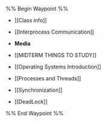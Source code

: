 %% Begin Waypoint %%
- [[Class info]]
- [[Interprocess Communication]]
- **Media**

- [[MIDTERM THINGS TO STUDY]]
- [[Operating Systems Introduction]]
- [[Processes and Threads]]
- [[Synchronization]]
- [[DeadLock]]

%% End Waypoint %%
